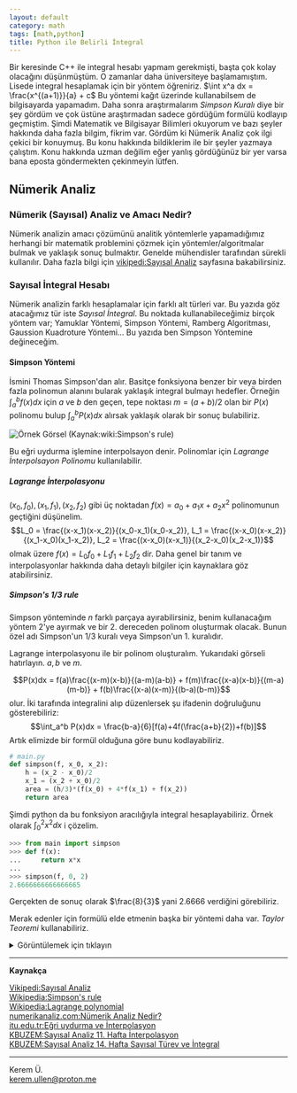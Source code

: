 ```yaml
---
layout: default
category: math
tags: [math,python]
title: Python ile Belirli İntegral
---
```


<script type="text/javascript" async
  src="https://cdnjs.cloudflare.com/ajax/libs/mathjax/2.7.7/MathJax.js?config=TeX-MML-AM_CHTML">
</script>

<script type="text/x-mathjax-config" >
window.MathJax = {
  tex: {
    inlineMath: [['$', '$']],
    displayMath: [["$$","$$"]]
  },
  svg: {
    fontCache: 'global'
  }
};
</script>





Bir keresinde C++ ile integral hesabı yapmam gerekmişti, başta çok kolay olacağını düşünmüştüm. O zamanlar daha üniversiteye başlamamıştım. Lisede integral hesaplamak için bir yöntem öğreniriz. $\int x^a dx = \frac{x^{(a+1)}}{a} + c$  Bu yöntemi kağıt üzerinde kullanabilsem de bilgisayarda yapamadım. Daha sonra araştırmalarım *Simpson Kuralı* diye bir şey gördüm ve çok üstüne araştırmadan sadece gördüğüm formülü kodlayıp geçmiştim. Şimdi Matematik ve Bilgisayar Bilimleri okuyorum ve bazı şeyler hakkında daha fazla bilgim, fikrim var. Gördüm ki Nümerik Analiz çok ilgi çekici bir konuymuş. Bu konu hakkında bildiklerim ile bir şeyler yazmaya çalıştım. Konu hakkında uzman değilim eğer yanlış gördüğünüz bir yer varsa bana eposta göndermekten çekinmeyin lütfen.


## Nümerik Analiz

### Nümerik (Sayısal) Analiz ve Amacı Nedir?

Nümerik analizin amacı çözümünü analitik yöntemlerle yapamadığımız herhangi bir matematik problemini çözmek için yöntemler/algoritmalar bulmak ve yaklaşık sonuç bulmaktır. Genelde mühendisler tarafından sürekli kullanılır. Daha fazla bilgi için [vikipedi:Sayısal Analiz](https://tr.wikipedia.org/wiki/Say%C4%B1sal_analiz) sayfasına bakabilirsiniz.

### Sayısal İntegral Hesabı

Nümerik analizin farklı hesaplamalar için farklı alt türleri var. Bu yazıda göz atacağımız tür iste *Sayısal İntegral*. Bu noktada kullanabileceğimiz birçok yöntem var; Yamuklar Yöntemi, Simpson Yöntemi, Ramberg Algoritması, Gaussion Kuadroture Yöntemi... Bu yazıda ben Simpson Yöntemine değineceğim. 

#### Simpson Yöntemi

İsmini Thomas Simpson'dan alır. Basitçe fonksiyona benzer bir veya birden fazla polinomun alanını bularak yaklaşık integral bulmayı hedefler. Örneğin $\int_{a}^{b} f(x)dx$ için $a$ ve $b$ den geçen, tepe noktası $m = (a+b)/2$ olan bir $P(x)$ polinomu bulup $\int_{a}^{b} P(x)dx$ alırsak yaklaşık olarak bir sonuç bulabiliriz. 

![Örnek Görsel (Kaynak:wiki:Simpson's rule)](https://upload.wikimedia.org/wikipedia/commons/thumb/c/ca/Simpsons_method_illustration.svg/220px-Simpsons_method_illustration.svg.png)

Bu eğri uydurma işlemine interpolsayon denir. Polinomlar için *Lagrange İnterpolsayon Polinomu* kullanılabilir. 

##### Lagrange İnterpolasyonu

$(x_0, f_0), (x_1, f_1), (x_2, f_2)$ gibi üç noktadan $f(x) = a_0 + a_1 x + a_2 x^2$ polinomunun geçtiğini düşünelim. 
$$L_0 = \frac{(x-x_1)(x-x_2)}{(x_0-x_1)(x_0-x_2)}, L_1 = \frac{(x-x_0)(x-x_2)}{(x_1-x_0)(x_1-x_2)}, L_2 = \frac{(x-x_0)(x-x_1)}{(x_2-x_0)(x_2-x_1)}$$
olmak üzere $f(x) = L_0f_0 + L_1f_1 + L_2f_2$ dir. Daha genel bir tanım ve interpolasyonlar hakkında daha detaylı bilgiler için kaynaklara göz atabilirsiniz. 

##### Simpson's 1/3 rule

Simpson yönteminde $n$ farklı parçaya ayırabilirsiniz, benim kullanacağım yöntem 2'ye ayırmak ve bir 2. dereceden polinom oluşturmak olacak. Bunun özel adı Simpson'un 1/3 kuralı veya Simpson'un 1. kuralıdır. 

Lagrange interpolasyonu ile bir polinom oluşturalım. Yukarıdaki görseli hatırlayın. $a,b$ ve $m$. 

$$P(x)dx = f(a)\frac{(x-m)(x-b)}{(a-m)(a-b)} + f(m)\frac{(x-a)(x-b)}{(m-a)(m-b)} + f(b)\frac{(x-a)(x-m)}{(b-a)(b-m)}$$
olur. İki tarafında integralini alıp düzenlersek şu ifadenin doğruluğunu gösterebiliriz:
$$\int_a^b P(x)dx = \frac{b-a}{6}[f(a)+4f(\frac{a+b}{2})+f(b)]$$
Artık elimizde bir formül olduğuna göre bunu kodlayabiliriz.

```python
# main.py
def simpson(f, x_0, x_2):
    h = (x_2 - x_0)/2
    x_1 = (x_2 + x_0)/2
    area = (h/3)*(f(x_0) + 4*f(x_1) + f(x_2))
    return area
```

Şimdi python da bu fonksiyon aracılığıyla integral hesaplayabiliriz. Örnek olarak $\int_0^2 x^2 dx$ i çözelim. 

```python
>>> from main import simpson
>>> def f(x):
...     return x*x
... 
>>> simpson(f, 0, 2)
2.6666666666666665
```

Gerçekten de sonuç olarak $\frac{8}{3}$ yani $2.6666$ verdiğini görebiliriz.

Merak edenler için formülü elde etmenin başka bir yöntemi daha var. *Taylor Teoremi* kullanabiliriz. 

<details>
<summary>Görüntülemek için tıklayın</summary>


##### Simpson Yöntemi 

Merak edenler için formülü elde etmenin başka bir yöntemini daha yazmak istiyorum. Bu sefer *Taylor Teoremi* kullanacağım. 

$f \in c^{n+1}[a,b]$ olsun. Yani $f$ fonksiyonu $[a,b]$ aralığı üzerinde $1., 2., ..., (n+1).$ mertebeden sürekli türeve sahip olsun. Ayrıca $x_0 \in [a,b]$ olsun. Bu durumda $\forall x \in [a,b]$ için 
$$f(x) = f(x_0)+f'(x_0)(x-x_0)+\frac{f''(x_0)}{2!}(x-x_0)^2+...+\frac{f^n(x_0)}{n!}(x-x_0)^n+\frac{f^{n+1}(x_0)}{(n+1)!}c(x)(x-x_0)^{n+1}$$

Şimdi tekrardan $\int_a^b f(x)dx$ integralini düşünelim. $f$ fonksiyonunun dördüncü mertebeden sürekli türeve sahip olduğunu var sayalım. $[a,b]$ aralığını eşit uzunluklu iki alt aralığa bölelim. Bu durumda $x_0=a, x_1=x_0+h,x_2=b$ olur. $f$ fonksiyonunu $x_1$ civarında Taylor Serisine açarsak:

$$\int_{x_0}^{x_2} f(x)dx =\int_{x_0}^{x_2} f(x_1)dx + \int_{x_0}^{x_2}  f'(x_1)(x-x_1)dx  + \int_{x_0}^{x_2}  \frac{f''(x_1)(x-x_1)^2}{2}dx  
	+ \int_{x_0}^{x_2}  \frac{f'''(x_1)(x-x_1)^3}{3!}dx 	+ \int_{x_0}^{x_2}  \frac{f^{4}(c)(x-x_1)^4}{4!}dx $$

$$\int_{x_0}^{x_2} f(x)dx = f(x_1)x |_{x_0}^{x_2} + \frac{f'(x_1)}{2}(x-x_1)^2  |_{x_0}^{x_2} + \frac{f''(x_1)}{6}(x-x_1)^3 |_{x_0}^{x_2} + \frac{f'''(x_1)}{24}(x-x_1)^4  |_{x_0}^{x_2}
	 + \frac{f^{(4)}(c)}{120}(x-x_1)^5  |_{x_0}^{x_2}$$

$$= f(x_1)2h + 0 +\frac{f''(x_1)(h^3)}{3} + 0 + \frac{f^{(4)}h^5}{60}$$
$$f(x_1)2h + \frac{h^3}{3} (\frac{f(x_0) - 2f(x_1) + f(x_2)}{h^2} - \frac{f^{(4)}(c(x))h^2}{12}) + \frac{f^{(4)}h^5}{60}$$
$$\frac{h}{3}(f(x_0) - 4f(x_1) + f(x_2)) - \frac{h^5}{90}f^{(4)}(c)$$
Hata terimini ihmal edersek
$$\int_{x_0}^{x_2} f(x)dx = \frac{h}{3}(f(x_0) + 4f(x_1) + f(x_2))$$

Yine aynı formülü elde edebiliriz. 

İnterpolasyon ile yaptığımı mantıksal olarak kavramak daha kolay ama matematik olarak formülü elde etmek daha zor, Taylor Teoreminde ise formülü elde etmek daha kolay ama mantık olarak kavramak zor geldi bana. Sonuç olarak ikisini de yazmak istedim.

</details>

---

**Kaynakça**

[Vikipedi:Sayısal Analiz](https://tr.wikipedia.org/wiki/Say%C4%B1sal_analiz) \
[Wikipedia:Simpson's rule](https://en.wikipedia.org/wiki/Simpson's_rule) \
[Wikipedia:Lagrange polynomial](https://en.wikipedia.org/wiki/Lagrange_polynomial) \
[numerikanaliz.com:Nümerik Analiz Nedir?](https://numerikanaliz.com/numerik-analiz-nedir/) \
[itu.edu.tr:Eğri uydurma ve İnterpolasyon](https://web.itu.edu.tr/yukselen/HM504/02-%20E%F0ri%20uydurma%20ve%20interpolasyon.pdf) \
[KBUZEM:Sayısal Analiz 11. Hafta İnterpolasyon](https://web.karabuk.edu.tr/yasinortakci/dokumanlar/say%C4%B1sal_analiz/turkce/11.pdf) \
[KBUZEM:Sayısal Analiz 14. Hafta Sayısal Türev ve İntegral](https://web.karabuk.edu.tr/yasinortakci/dokumanlar/say%C4%B1sal_analiz/turkce/14.pdf)

---

Kerem Ü. \
kerem.ullen@proton.me
